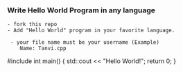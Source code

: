 ### Write  Hello World Program  in any language
    - fork this repo 
    - Add "Hello World" program in your favorite language.

     - your file name must be your username (Example)
        Name: Tanvi.cpp
        
#include <iostream>
int main() {
    std::cout << "Hello World!";
    return 0;
}
     
                                                      
